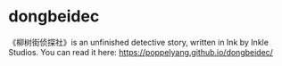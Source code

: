 # dongbeidec
《柳树街侦探社》is an unfinished detective story, written in Ink by Inkle Studios.
You can read it here:
https://poppelyang.github.io/dongbeidec/
